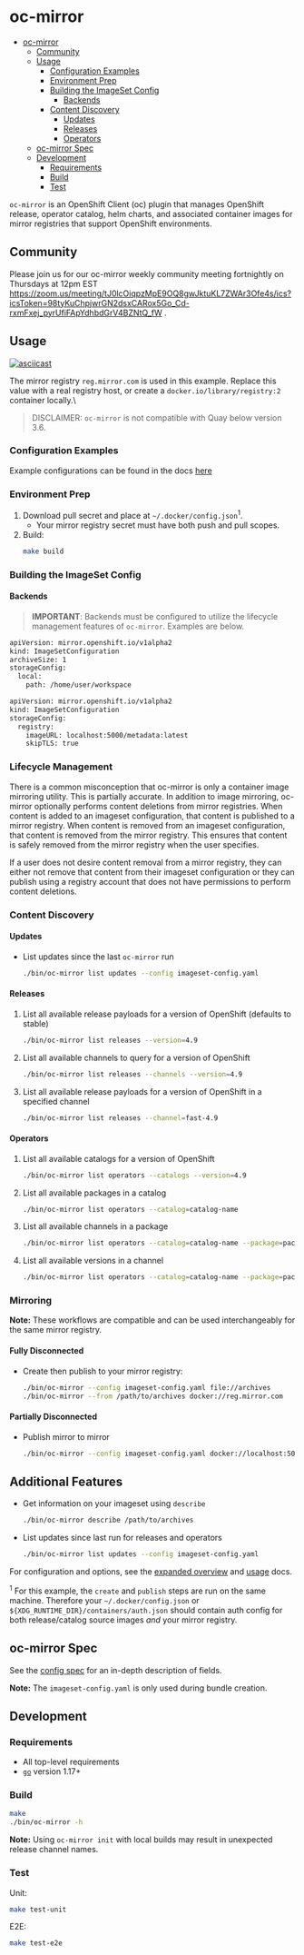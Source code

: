 # oc-mirror
- [oc-mirror](#oc-mirror)
  - [Community](#community)
  - [Usage](#usage)
    - [Configuration Examples](#configuration-examples)
    - [Environment Prep](#environment-prep)
    - [Building the ImageSet Config](#building-the-imageset-config)
      - [Backends](#backends)
    - [Content Discovery](#content-discovery)
      - [Updates](#updates)
      - [Releases](#releases)
      - [Operators](#operators)
  - [oc-mirror Spec](#oc-mirror-spec)
  - [Development](#development)
    - [Requirements](#requirements)
    - [Build](#build)
    - [Test](#test)

`oc-mirror` is an OpenShift Client (oc) plugin that manages OpenShift release, operator catalog, helm charts, and associated container images for mirror registries that support OpenShift environments.

## Community
Please join us for our oc-mirror weekly community meeting fortnightly on Thursdays at 12pm EST https://zoom.us/meeting/tJ0lcOiqpzMpE9OQ8gwJktuKL7ZWAr3Ofe4s/ics?icsToken=98tyKuChpjwrGN2dsxCARox5Go_Cd-rxmFxej_pyrUfiFApYdhbdGrV4BZNtQ_fW .  
 
## Usage
[![asciicast](https://asciinema.org/a/uToc11VnzG0RMZrht2dsaTfo9.svg)](https://asciinema.org/a/uToc11VnzG0RMZrht2dsaTfo9)

The mirror registry `reg.mirror.com` is used in this example.
Replace this value with a real registry host, or create a `docker.io/library/registry:2` container locally.\

> DISCLAIMER: `oc-mirror` is not compatible with Quay below version 3.6.

### Configuration Examples

Example configurations can be found in the docs [here](docs/examples)
### Environment Prep
1. Download pull secret and place at `~/.docker/config.json`<sup>1</sup>.
    - Your mirror registry secret must have both push and pull scopes.
2. Build:
    ```sh
    make build
    ```
### Building the ImageSet Config
#### Backends
> **IMPORTANT**: Backends must be configured to utilize the lifecycle management features of `oc-mirror`. Examples are below.
```sh
apiVersion: mirror.openshift.io/v1alpha2
kind: ImageSetConfiguration
archiveSize: 1
storageConfig:
  local:
    path: /home/user/workspace
```
```sh
apiVersion: mirror.openshift.io/v1alpha2
kind: ImageSetConfiguration
storageConfig:
  registry:
    imageURL: localhost:5000/metadata:latest
    skipTLS: true
```
### Lifecycle Management

There is a common misconception that oc-mirror is only a container image mirroring utility. This is partially accurate. In addition to image mirroring, oc-mirror optionally performs content deletions from mirror registries. When content is added to an imageset configuration, that content is published to a mirror registry. When content is removed from an imageset configuration, that content is removed from the mirror registry. This ensures that content is safely removed from the mirror registry when the user specifies. 

If a user does not desire content removal from a mirror registry, they can either not remove that content from their imageset configuration or they can publish using a registry account that does not have permissions to perform content deletions. 

### Content Discovery

#### Updates

- List updates since the last `oc-mirror` run
  ```sh
  ./bin/oc-mirror list updates --config imageset-config.yaml
  ```
#### Releases
1. List all available release payloads for a version of OpenShift (defaults to stable)
   ```sh
   ./bin/oc-mirror list releases --version=4.9
   ```
2. List all available channels to query for a version of OpenShift
   ```sh
   ./bin/oc-mirror list releases --channels --version=4.9
   ```
3. List all available release payloads for a version of OpenShift in a specified channel
   ```sh
   ./bin/oc-mirror list releases --channel=fast-4.9
   ```
#### Operators
1. List all available catalogs for a version of OpenShift
   ```sh
   ./bin/oc-mirror list operators --catalogs --version=4.9
   ```
2. List all available packages in a catalog
   ```sh
   ./bin/oc-mirror list operators --catalog=catalog-name
   ````
3. List all available channels in a package
    ```sh
    ./bin/oc-mirror list operators --catalog=catalog-name --package=package-name
    ```
4. List all available versions in a channel
      ```sh
    ./bin/oc-mirror list operators --catalog=catalog-name --package=package-name --channel=channel-name
    ```
### Mirroring

**Note:** These workflows are compatible and can be used interchangeably for the same mirror registry. 

#### Fully Disconnected
- Create then publish to your mirror registry:
    ```sh
    ./bin/oc-mirror --config imageset-config.yaml file://archives
    ./bin/oc-mirror --from /path/to/archives docker://reg.mirror.com
    ```
#### Partially Disconnected
- Publish mirror to mirror
     ```sh
    ./bin/oc-mirror --config imageset-config.yaml docker://localhost:5000
    ```
## Additional Features
- Get information on your imageset using `describe`
    ```sh
    ./bin/oc-mirror describe /path/to/archives
    ```
- List updates since last run for releases and operators
  ```sh
  ./bin/oc-mirror list updates --config imageset-config.yaml
  ```
For configuration and options, see the [expanded overview](./docs/overview.md) and [usage](./docs/usage.md) docs.

<sup>1</sup> For this example, the `create` and `publish` steps are run on the same machine. Therefore your `~/.docker/config.json` or `${XDG_RUNTIME_DIR}/containers/auth.json` should contain auth config for both release/catalog source images _and_ your mirror registry.

## oc-mirror Spec

See the [config spec][config-spec] for an in-depth description of fields.

**Note:** The `imageset-config.yaml` is only used during bundle creation.

## Development

### Requirements

- All top-level requirements
- [`go`][go] version 1.17+

### Build

```sh
make
./bin/oc-mirror -h
```

**Note:** Using `oc-mirror init` with local builds may result in unexpected release channel names.

### Test

Unit:
```sh
make test-unit
```

E2E:
```sh
make test-e2e
```

[config-spec]:https://pkg.go.dev/github.com/openshift/oc-mirror/pkg/config/v1alpha1#ImageSetConfiguration
[go]:https://golang.org/dl/